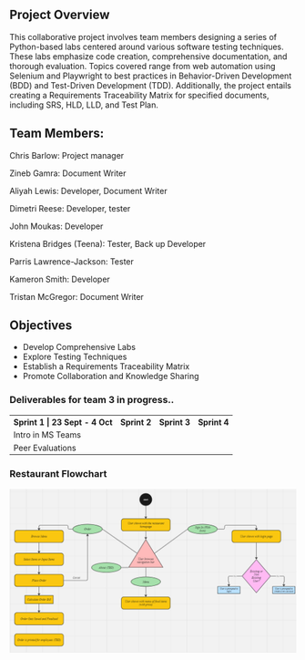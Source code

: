 ## Project Overview

This collaborative project involves team members designing a series of Python-based labs centered around various software testing techniques. These labs emphasize code creation, comprehensive documentation, and thorough evaluation. Topics covered range from web automation using Selenium and Playwright to best practices in Behavior-Driven Development (BDD) and Test-Driven Development (TDD). Additionally, the project entails creating a Requirements Traceability Matrix for specified documents, including SRS, HLD, LLD, and Test Plan.

## Team Members:

Chris Barlow: Project manager

Zineb Gamra: Document Writer

Aliyah Lewis: Developer, Document Writer

Dimetri Reese: Developer, tester

John Moukas: Developer

Kristena Bridges (Teena): Tester, Back up Developer

Parris Lawrence-Jackson: Tester

Kameron Smith: Developer

Tristan McGregor: Document Writer

## Objectives

- Develop Comprehensive Labs
- Explore Testing Techniques
- Establish a Requirements Traceability Matrix
- Promote Collaboration and Knowledge Sharing

### Deliverables for team 3 in progress..
<table>
    <tr>
        <th>Sprint 1 | 23 Sept - 4 Oct</th>
        <th>Sprint 2</th>
        <th>Sprint 3</th>
        <th>Sprint 4</th>
    </tr>
    <tr>
        <td>Intro in MS Teams</td>
    </tr>
    <tr>
        <td>Peer Evaluations</td>
    </tr>

</table>

### Restaurant Flowchart
![flowchart](https://github.com/3osmic/Group3-repo-projects/blob/Selenium/flowchart.png?raw=true)